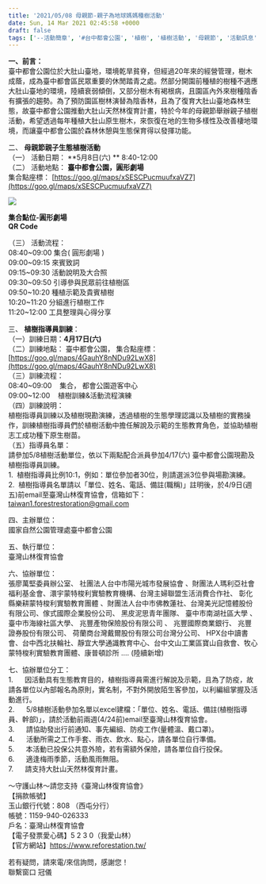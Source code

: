 ```yaml
---
title: '2021/05/08 母親節-親子為地球媽媽種樹活動'
date: Sun, 14 Mar 2021 02:45:58 +0000
draft: false
tags: ['--活動簡章', '#台中都會公園', '植樹', '植樹活動', '母親節', '活動訊息', '活動訊息及短文', '親子植樹']
---
```


**一、前言：**  
臺中都會公園位於大肚山臺地，環境乾旱貧脊，但經過20年來的經營管理，樹木成蔭，成為臺中都會區民眾重要的休閒踏青之處。然部分開園前種植的樹種不適應大肚山臺地的環境，陸續衰弱傾倒，又部分樹木有褐根病，且園區內外來樹種陰香有擴張的趨勢。為了預防園區樹林演替為陰香林，且為了復育大肚山臺地森林生態，故臺中都會公園推動大肚山天然林復育計畫，特於今年的母親節舉辦親子植樹活動，希望透過每年種植大肚山原生樹木，來恢復在地的生物多樣性及改善棲地環境，而讓臺中都會公園於森林休憩與生態保育得以發揮功能。

二、 **母親節親子生態植樹活動**  
（一） 活動日期： **5月8日(六) ** 8:40-12:00  
（二） 活動地點： **臺中都會公園，圓形劇場**  
集合點座標： [https://goo.gl/maps/xSESCPucmuufxaVZ7](https://goo.gl/maps/xSESCPucmuufxaVZ7)

![](https://www.reforestation.tw/wp-content/uploads/2021/04/圓形劇場-1.jpg)

**集合點位-圓形劇場**  
**QR Code**

  
（三） 活動流程：  
08:40~09:00 集合( 圓形劇場 )  
09:00~09:15 來賓致詞  
09:15~09:30 活動說明及大合照  
09:30~09:50 引導參與民眾前往植樹區  
09:50~10:20 種植示範及貴賓植樹  
10:20~11:20 分組進行植樹工作  
11:20~12:00 工具整理與心得分享

三、 **植樹指導員訓練**：  
（一）訓練日期：**4月17日(六)**  
（二）訓練地點： 臺中都會公園， 集合點座標： [https://goo.gl/maps/4GauhY8nNDu92LwX8](https://goo.gl/maps/4GauhY8nNDu92LwX8)  
（三）訓練流程：  
08:40~09:00    集合， 都會公園遊客中心  
09:00~12:00    植樹訓練&活動流程演練  
（四）訓練說明：  
植樹指導員訓練以及植樹現勘演練，透過植樹的生態學理認識以及植樹的實務操作，訓練植樹指導員們於植樹活動中擔任解說及示範的生態教育角色，並協助植樹志工成功種下原生樹苗。  
（五）指導員名單：  
請參加5/8植樹活動單位，依以下兩點配合派員參加4/17(六) 臺中都會公園現勘及植樹指導員訓練。  
1.  植樹指導員比例10:1，例如：單位參加者30位，則請選派3位參與場勘演練。  
2.  植樹指導員名單請以「單位、姓名、電話、備註(職稱)」註明後，於4/9日(週五)前email至臺灣山林復育協會，信箱如下：[taiwan1.forestrestoration@gmail.com](mailto:taiwan1.forestrestoration@gmail.com)

四、主辦單位：  
國家自然公園管理處臺中都會公園

五、執行單位：  
臺灣山林復育協會

六、協辦單位：  
張廖萬堅委員辦公室、 社團法人台中市陽光城市發展協會 、財團法人瑪利亞社會福利基金會、澴宇蒙特梭利實驗教育機構、台灣主婦聯盟生活消費合作社、 彰化縣樂耕蒙特梭利實驗教育團體 、財團法人台中市佛教蓮社、台灣美光記憶體股份有限公司、傢式國際企業股份公司、 黑皮泥思青年團隊、 臺中市南湖社區大學 、 臺中市海線社區大學、 兆豐產物保險股份有限公司 、 兆豐國際商業銀行、 兆豐證券股份有限公司、 荷蘭商台灣戴爾股份有限公司台灣分公司、 HPX台中讀書會、台中西北扶輪社、靜宜大學通識教育中心、台中文山工業區寶山自救會、牧心蒙特梭利實驗教育團體、康普頓診所 .... (陸續新增)

七、協辦單位分工：  
1.      因活動具有生態教育目的，植樹指導員需進行解說及示範，且為了防疫，故請各單位以內部報名為原則，實名制，不對外開放陌生客參加，以利編組掌握及活動進行。  
2.      5/8植樹活動參加名單以excel建檔：「單位、姓名、電話、備註(植樹指導員、幹部)」，請於活動前兩週(4/24前)email至臺灣山林復育協會。  
3.      請協助發出行前通知、事先編組、防疫工作(量體溫、戴口罩)。  
4.      活動所需之工作手套、雨衣、飲水、點心，請各單位自行準備。  
5.      本活動已投保公共意外險，若有需額外保險，請各單位自行投保。  
6.      適逢梅雨季節，活動風雨無阻。  
7.      請支持大肚山天然林復育計畫。

～守護山林～請您支持《臺灣山林復育協會》  
【捐款帳號】  
玉山銀行代號：808 （西屯分行）  
帳號：1159-940-026333  
戶名：臺灣山林復育協會  
【電子發票愛心碼】5 2 3 0（我愛山林）  
【官方網站】https://www.reforestation.tw/

若有疑問，請來電/來信詢問，感謝您！  
聯繫窗口 冠儀
